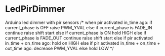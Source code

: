 # LedPirDimmer
Arduino led dimmer with pir sensors
/*
 when pir activated in_time ago:
    if current_phase is OFF
     raise PWM_YVAL
   else if current_phase is FADE_IN
     continue raise
     shift start
   else if current_phase is ON
     hold HIGH
   else if current_phase is FADE_OUT
     continue raise
     shift start
 else if pir activated in_time + on_time ago:
   hold on HIGH
 else if pir activated in_time + on_time + out_time ago:
   decrease PWM_YVAL
 else
   hold LOW
*/
